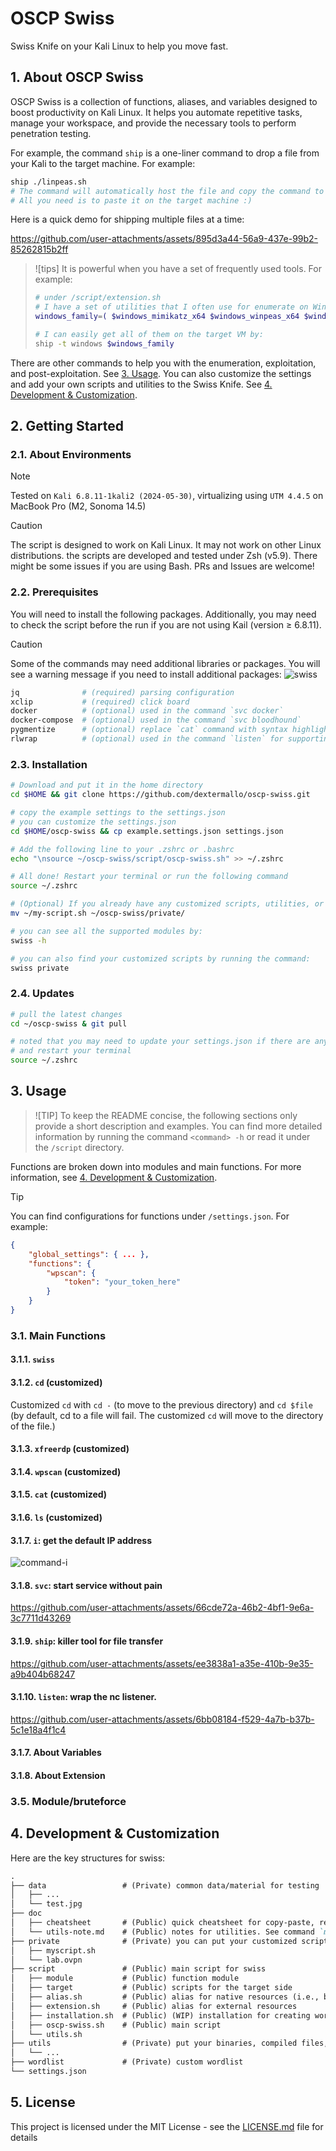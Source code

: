 
# OSCP Swiss

Swiss Knife on your Kali Linux to help you move fast.

## 1. About OSCP Swiss

OSCP Swiss is a collection of functions, aliases, and variables designed to boost productivity on Kali Linux. It helps you automate repetitive tasks, manage your workspace, and provide the necessary tools to perform penetration testing.

For example, the command `ship` is a one-liner command to drop a file from your Kali to the target machine. For example:

```bash
ship ./linpeas.sh
# The command will automatically host the file and copy the command to fetch it to your click board automatically.
# All you need is to paste it on the target machine :)
```

Here is a quick demo for shipping multiple files at a time:

https://github.com/user-attachments/assets/895d3a44-56a9-437e-99b2-85262815b2ff

> ![tips]
> It is powerful when you have a set of frequently used tools. For example:
> ```bash
> # under /script/extension.sh
> # I have a set of utilities that I often use for enumerate on Windows
> windows_family=( $windows_mimikatz_x64 $windows_winpeas_x64 $windows_powerview $windows_powerup ... )
> 
> # I can easily get all of them on the target VM by:
> ship -t windows $windows_family
> ```

There are other commands to help you with the enumeration, exploitation, and post-exploitation. See [3. Usage](#3-usage). You can also customize the settings and add your own scripts and utilities to the Swiss Knife. See [4. Development & Customization](#4-development--customization). 

## 2. Getting Started

### 2.1. About Environments
>[!NOTE]
> Tested on `Kali 6.8.11-1kali2 (2024-05-30)`, virtualizing using `UTM 4.4.5` on MacBook Pro (M2, Sonoma 14.5)

>[!Caution]
> The script is designed to work on Kali Linux. It may not work on other Linux distributions.
> the scripts are developed and tested under Zsh (v5.9). There might be some issues if you are using Bash. PRs and Issues are welcome!

### 2.2. Prerequisites

You will need to install the following packages. Additionally, you may need to check the script before the run if you are not using Kail (version ≥ 6.8.11).

> [!CAUTION]
> Some of the commands may need additional libraries or packages. 
> You will see a warning message if you need to install additional packages:
> ![swiss](demo/external-pacakge-hint.png)

```sh
jq              # (required) parsing configuration
xclip           # (required) click board
docker          # (optional) used in the command `svc docker`
docker-compose  # (optional) used in the command `svc bloodhound`
pygmentize      # (optional) replace `cat` command with syntax highlighting
rlwrap          # (optional) used in the command `listen` for supporting arrow keys
```

### 2.3. Installation

```bash
# Download and put it in the home directory
cd $HOME && git clone https://github.com/dextermallo/oscp-swiss.git

# copy the example settings to the settings.json
# you can customize the settings.json
cd $HOME/oscp-swiss && cp example.settings.json settings.json

# Add the following line to your .zshrc or .bashrc
echo "\nsource ~/oscp-swiss/script/oscp-swiss.sh" >> ~/.zshrc

# All done! Restart your terminal or run the following command
source ~/.zshrc

# (Optional) If you already have any customized scripts, utilities, or wordlists, you can put them in the following directories:
mv ~/my-script.sh ~/oscp-swiss/private/

# you can see all the supported modules by:
swiss -h

# you can also find your customized scripts by running the command:
swiss private
```

### 2.4. Updates

```bash
# pull the latest changes
cd ~/oscp-swiss & git pull

# noted that you may need to update your settings.json if there are any changes
# and restart your terminal
source ~/.zshrc
```

## 3. Usage

> ![TIP]
> To keep the README concise, the following sections only provide a short description and examples. You can find more detailed information by running the command `<command> -h` or read it under the `/script` directory.

Functions are broken down into modules and main functions. For more information, see [4. Development & Customization](#4-development--customization).

>[!TIP]
> You can find configurations for functions under `/settings.json`. For example:
> ```json
> {
>     "global_settings": { ... },
>     "functions": {
>         "wpscan": {
>             "token": "your_token_here"
>         }
>     }
> }
> ```

### 3.1. Main Functions

#### 3.1.1. `swiss`

#### 3.1.2. `cd` (customized)

Customized `cd` with `cd -` (to move to the previous directory) and `cd $file` (by default, cd to a file will fail. The customized `cd` will move to the directory of the file.)

#### 3.1.3. `xfreerdp` (customized)

#### 3.1.4. `wpscan` (customized)

#### 3.1.5. `cat` (customized)

#### 3.1.6. `ls` (customized)

#### 3.1.7. `i`: get the default IP address

![command-i](demo/command-i.gif)

#### 3.1.8. `svc`: start service without pain

https://github.com/user-attachments/assets/66cde72a-46b2-4bf1-9e6a-3c7711d43269

#### 3.1.9. `ship`: killer tool for file transfer

https://github.com/user-attachments/assets/ee3838a1-a35e-410b-9e35-a9b404b68247

#### 3.1.10. `listen`: wrap the nc listener.

https://github.com/user-attachments/assets/6bb08184-f529-4a7b-b37b-5c1e18a4f1c4

#### 3.1.7. About Variables

#### 3.1.8. About Extension


### 3.5. Module/bruteforce

## 4. Development & Customization

Here are the key structures for swiss:

```md
.
├── data                 # (Private) common data/material for testing 
│   ├── ...
│   └── test.jpg
├── doc 
│   ├── cheatsheet       # (Public) quick cheatsheet for copy-paste, review, etc. See command `cheatsheet`.
│   └── utils-note.md    # (Public) notes for utilities. See command `memory`.
├── private              # (Private) you can put your customized script, .ovpn file, etc.
│   ├── myscript.sh
│   └── lab.ovpn
├── script               # (Public) main script for swiss
│   ├── module           # (Public) function module
│   ├── target           # (Public) scripts for the target side
│   ├── alias.sh         # (Public) alias for native resources (i.e., binaries, executables) on Kali
│   ├── extension.sh     # (Public) alias for external resources
│   ├── installation.sh  # (Public) (WIP) installation for creating wordlist, downloading binaries, etc.
│   ├── oscp-swiss.sh    # (Public) main script
│   └── utils.sh  
├── utils                # (Private) put your binaries, compiled files, utilities (e.g., pspy)
│   └── ...
├── wordlist             # (Private) custom wordlist
└── settings.json
```

## 5. License

This project is licensed under the MIT License - see the [LICENSE.md](LICENSE.md) file for details

<!-- ## Acknowledgments -->

